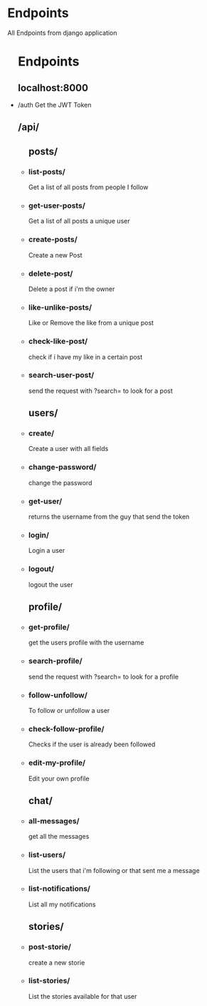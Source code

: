 # Endpoints

All Endpoints from django application

<ul>
	<h1>Endpoints</h1>
	<h2>localhost:8000</h2>
	<li>/auth <span>Get the JWT Token</span></li>
	<h2>/api/</h2>
	<ul>
		<h2>posts/</h2>
		<li><h3>list-posts/</h3> <span>Get a list of all posts from people I follow</span></li>
		<li><h3>get-user-posts/</h3> <span>Get a list of all posts a unique user</span></li>
		<li><h3>create-posts/</h3> <span>Create a new Post</span></li>
		<li><h3>delete-post/</h3> <span>Delete a post if i'm the owner</span></li>
		<li><h3>like-unlike-posts/</h3> <span>Like or Remove the like from a unique post</span></li>
		<li><h3>check-like-post/</h3> <span>check if i have my like in a certain post</span></li>
		<li><h3>search-user-post/</h3> <span>send the request with ?search=<value> to look for a post</span></li>
	</ul>
	<ul>
		<h2>users/</h2>
		<li><h3>create/</h3> <span>Create a user with all fields</span></li>
		<li><h3>change-password/</h3> <span>change the password<span></li>
		<li><h3>get-user/</h3> <span>returns the username from the guy that send the token<span></li>
		<li><h3>login/</h3> <span>Login a user</span></li>
		<li><h3>logout/</h3> <span>logout the user</span></li>
	</ul>
	<ul>
		<h2>profile/</h2>
		<li><h3>get-profile/</h3> <span>get the users profile with the username</span></li>
		<li><h3>search-profile/</h3> <span>send the request with ?search=<value> to look for a profile</span></li>
		<li><h3>follow-unfollow/</h3> <span>To follow or unfollow a user</span></li>
		<li><h3>check-follow-profile/</h3> <span>Checks if the user is already been followed</span></li>
		<li><h3>edit-my-profile/</h3> <span>Edit your own profile</span></li>
	</ul>
	<ul>
		<h2>chat/</h2>
		<li><h3>all-messages/</h3> <span>get all the messages</span></li>
		<li><h3>list-users/</h3> <span>List the users that i'm following or that sent me a message</span></li>
		<li><h3>list-notifications/</h3> <span>List all my notifications</span></li>
	</ul>
	<ul>
		<h2>stories/</h2>
		<li><h3>post-storie/</h3> <span>create a new storie</span></li>
		<li><h3>list-stories/</h3> <span>List the stories available for that user</span></li>
	</ul>
</ul>

